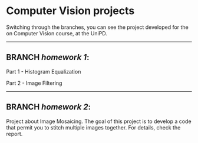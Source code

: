 # Computer Vision projects

Switching through the branches, you can see the project developed for the on Computer Vision course, at the UniPD.

******************

## BRANCH *homework 1*:
Part 1 - Histogram Equalization

Part 2 - Image Filtering

******************

## BRANCH *homework 2*:
Project about Image Mosaicing. The goal of this project is to develop a code that permit you to stitch multiple images together.
For details, check the report.
